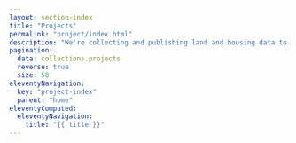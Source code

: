 ```yaml
---
layout: section-index
title: "Projects"
permalink: "project/index.html"
description: "We're collecting and publishing land and housing data to build a national picture of planning."
pagination:
  data: collections.projects
  reverse: true
  size: 50
eleventyNavigation:
  key: "project-index"
  parent: "home"
eleventyComputed:
  eleventyNavigation:
    title: "{{ title }}"
---
```

